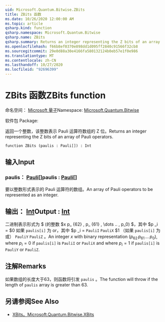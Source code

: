 ```yaml
---
uid: Microsoft.Quantum.Bitwise.ZBits
title: ZBits 函数
ms.date: 10/26/2020 12:00:00 AM
ms.topic: article
qsharp.kind: function
qsharp.namespace: Microsoft.Quantum.Bitwise
qsharp.name: ZBits
qsharp.summary: Returns an integer representing the Z bits of an array of Pauli operators.
ms.openlocfilehash: f66b8ef0370e898dd1d095ff2840c91566f32cb8
ms.sourcegitcommit: 29e0d88a30e4166fa580132124b0eb57e1f0e986
ms.translationtype: MT
ms.contentlocale: zh-CN
ms.lasthandoff: 10/27/2020
ms.locfileid: "92696399"
---
```

# <a name="zbits-function"></a><span data-ttu-id="654bf-102">ZBits 函数</span><span class="sxs-lookup"><span data-stu-id="654bf-102">ZBits function</span></span>

<span data-ttu-id="654bf-103">命名空间： [Microsoft 量子](xref:Microsoft.Quantum.Bitwise)</span><span class="sxs-lookup"><span data-stu-id="654bf-103">Namespace: [Microsoft.Quantum.Bitwise](xref:Microsoft.Quantum.Bitwise)</span></span>

<span data-ttu-id="654bf-104">软件包 [](https://nuget.org/packages/)</span><span class="sxs-lookup"><span data-stu-id="654bf-104">Package: [](https://nuget.org/packages/)</span></span>


<span data-ttu-id="654bf-105">返回一个整数，该整数表示 Pauli 运算符数组的 Z 位。</span><span class="sxs-lookup"><span data-stu-id="654bf-105">Returns an integer representing the Z bits of an array of Pauli operators.</span></span>

```qsharp
function ZBits (paulis : Pauli[]) : Int
```


## <a name="input"></a><span data-ttu-id="654bf-106">输入</span><span class="sxs-lookup"><span data-stu-id="654bf-106">Input</span></span>

### <a name="paulis--pauli"></a><span data-ttu-id="654bf-107">paulis： [Pauli](xref:microsoft.quantum.lang-ref.pauli)[]</span><span class="sxs-lookup"><span data-stu-id="654bf-107">paulis : [Pauli](xref:microsoft.quantum.lang-ref.pauli)[]</span></span>

<span data-ttu-id="654bf-108">要以整数形式表示的 Pauli 运算符的数组。</span><span class="sxs-lookup"><span data-stu-id="654bf-108">An array of Pauli operators to be represented as an integer.</span></span>



## <a name="output--int"></a><span data-ttu-id="654bf-109">输出： [Int](xref:microsoft.quantum.lang-ref.int)</span><span class="sxs-lookup"><span data-stu-id="654bf-109">Output : [Int](xref:microsoft.quantum.lang-ref.int)</span></span>

<span data-ttu-id="654bf-110">二进制表示形式为 $ (的整数 $x p_ {62} \, p_ {61} \, \dots .. \, p_0) $，其中 $p _i = $0 如果 `paulis[i]` 为 or，其中 $p _i = `PauliI` `PauliX` $1 （如果 `paulis[i]` 为或） `PauliY` `PauliZ` 。</span><span class="sxs-lookup"><span data-stu-id="654bf-110">An integer $x$ with binary representation $(p_{62}\,p_{61}\,\dots\,p_0)$, where $p_i = 0$ if `paulis[i]` is `PauliI` or `PauliX` and where $p_i = 1$ if `paulis[i]` is `PauliY` or `PauliZ`.</span></span>

## <a name="remarks"></a><span data-ttu-id="654bf-111">注解</span><span class="sxs-lookup"><span data-stu-id="654bf-111">Remarks</span></span>

<span data-ttu-id="654bf-112">如果数组的长度大于63，则函数将引发 `paulis` 。</span><span class="sxs-lookup"><span data-stu-id="654bf-112">The function will throw if the length of `paulis` array is greater than 63.</span></span>

## <a name="see-also"></a><span data-ttu-id="654bf-113">另请参阅</span><span class="sxs-lookup"><span data-stu-id="654bf-113">See Also</span></span>

- [<span data-ttu-id="654bf-114">XBits。</span><span class="sxs-lookup"><span data-stu-id="654bf-114">Microsoft.Quantum.Bitwise.XBits</span></span>](xref:Microsoft.Quantum.Bitwise.XBits)